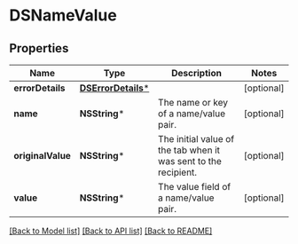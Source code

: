 # DSNameValue

## Properties
Name | Type | Description | Notes
------------ | ------------- | ------------- | -------------
**errorDetails** | [**DSErrorDetails***](DSErrorDetails.md) |  | [optional] 
**name** | **NSString*** | The name or key of a name/value pair. | [optional] 
**originalValue** | **NSString*** | The initial value of the tab when it was sent to the recipient.  | [optional] 
**value** | **NSString*** | The value field of a name/value pair. | [optional] 

[[Back to Model list]](../README.md#documentation-for-models) [[Back to API list]](../README.md#documentation-for-api-endpoints) [[Back to README]](../README.md)


